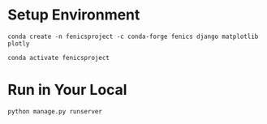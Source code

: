 # Setup Environment
```conda create -n fenicsproject -c conda-forge fenics django matplotlib plotly```

```conda activate fenicsproject```

# Run in Your Local
```python manage.py runserver```